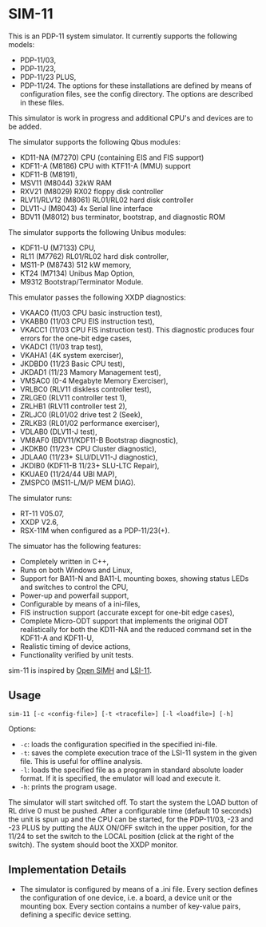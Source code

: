 SIM-11
======

This is an PDP-11 system simulator. It currently supports the following models:
- PDP-11/03,
- PDP-11/23,
- PDP-11/23 PLUS,
- PDP-11/24.
The options for these installations are defined by means of configuration files,
see the config directory. The options are described in these files.

This simulator is work in progress and additional CPU's and devices are to be added.

The simulator supports the following Qbus modules:
- KD11-NA (M7270) CPU (containing EIS and FIS support)
- KDF11-A (M8186) CPU with KTF11-A (MMU) support
- KDF11-B (M8191),
- MSV11 (M8044) 32kW RAM
- RXV21 (M8029) RX02 floppy disk controller
- RLV11/RLV12 (M8061) RL01/RL02 hard disk controller
- DLV11-J (M8043) 4x Serial line interface
- BDV11 (M8012) bus terminator, bootstrap, and diagnostic ROM

The simulator supports the following Unibus modules:
- KDF11-U (M7133) CPU,
- RL11 (M7762) RL01/RL02 hard disk controller,
- MS11-P (M8743) 512 kW memory,
- KT24 (M7134) Unibus Map Option,
- M9312 Bootstrap/Terminator Module.

This emulator passes the following XXDP diagnostics:
- VKAAC0 (11/03 CPU basic instruction test),
- VKABB0 (11/03 CPU EIS instruction test),
- VKACC1 (11/03 CPU FIS instruction test).
  This diagnostic produces four errors for the one-bit edge cases,
- VKADC1 (11/03 trap test),
- VKAHA1 (4K system exerciser),
- JKDBD0 (11/23 Basic CPU test),
- JKDAD1 (11/23 Mamory Management test),
- VMSAC0 (0-4 Megabyte Memory Exerciser),
- VRLBC0 (RLV11 diskless controller test),
- ZRLGE0 (RLV11 controller test 1),
- ZRLHB1 (RLV11 controller test 2),
- ZRLJC0 (RL01/02 drive test 2 (Seek),
- ZRLKB3 (RL01/02 performance exerciser),
- VDLAB0 (DLV11-J test),
- VM8AF0 (BDV11/KDF11-B Bootstrap diagnostic),
- JKDKB0 (11/23+ CPU Cluster diagnostic),
- JDLAA0 (11/23+ SLU/DLV11-J diagnostic),
- JKDIB0 (KDF11-B 11/23+ SLU-LTC Repair),
- KKUAE0 (11/24/44 UBI MAP),
- ZMSPC0 (MS11-L/M/P MEM DIAG).

The simulator runs:
- RT-11 V05.07,
- XXDP V2.6,
- RSX-11M when configured as a PDP-11/23(+).

The simuator has the following features:
- Completely written in C++,
- Runs on both Windows and Linux,
- Support for BA11-N and BA11-L mounting boxes, showing status LEDs and switches
  to control the CPU,
- Power-up and powerfail support,
- Configurable by means of a ini-files,
- FIS instruction support (accurate except for one-bit edge cases),
- Complete Micro-ODT support that implements the original ODT realistically for
  both the KD11-NA and the reduced command set in the KDF11-A and KDF11-U,
- Realistic timing of device actions,
- Functionality verified by unit tests.

sim-11 is inspired by [Open SIMH](https://github.com/open-simh/simh) and [LSI-11](https://github.com/hackyourlife/lsi-11).

Usage
-----

```
sim-11 [-c <config-file>] [-t <tracefile>] [-l <loadfile>] [-h]
```

Options:
- `-c`: loads the configuration specified in the specified ini-file.
- `-t`: saves the complete execution trace of the LSI-11 system in the
        given file. This is useful for offline analysis.
- `-l`: loads the specified file as a program in standard absolute loader
        format. If it is specified, the emulator will load and execute it.
- `-h`: prints the program usage.

The simulator will start switched off. To start the system the LOAD button of
RL drive 0 must be pushed. After a configurable time (default 10 seconds) the unit
is spun up and the CPU can be started, for the PDP-11/03, -23 and -23 PLUS by putting
the AUX ON/OFF switch in the upper position, for the 11/24 to set the switch to the
LOCAL position (click at the right of the switch). The system should boot the
XXDP monitor.

Implementation Details
----------------------

- The simulator is configured by means of a .ini file. Every section defines the
  configuration of one device, i.e. a board, a device unit or the mounting box.
  Every section contains a number of key-value pairs, defining a specific
  device setting.

 
